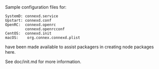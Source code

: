 Sample configuration files for:
```
SystemD: connexd.service
Upstart: connexd.conf
OpenRC:  connexd.openrc
         connexd.openrcconf
CentOS:  connexd.init
macOS:    org.connex.connexd.plist
```
have been made available to assist packagers in creating node packages here.

See doc/init.md for more information.
